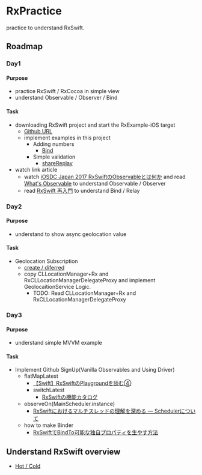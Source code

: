 # RxPractice
practice to understand RxSwift. 

## Roadmap

### Day1
#### Purpose
* practice RxSwift / RxCocoa in simple view
* understand Observable / Observer / Bind

#### Task
* downloading RxSwift project and start the RxExample-iOS target
  * [Github URL](https://github.com/ReactiveX/RxSwift/tree/master/RxExample)
  * implement examples in this project
    * Adding numbers
      * [Bind](https://qiita.com/usamik26/items/444d6dd7386b2949c06b)
    * Simple validation
      * [shareReplay](https://qiita.com/kazu0620/items/bde4a65e82a10bd33f88)
* watch link article
  * watch [iOSDC Japan 2017 RxSwiftのObservableとは何か](https://www.youtube.com/watch?v=jfIhTUSZfy4&t=974s) and read [What's Observable](https://qiita.com/gomi_ningen/items/c796c08fe672610beecf) to understand Observable / Observer
  * read [RxSwift 再入門](https://qiita.com/usamik26/items/444d6dd7386b2949c06b) to understand Bind / Relay

  
### Day2
#### Purpose
* understand to show async geolocation value

#### Task
* Geolocation Subscription
  * [create / diferred](https://qiita.com/moaible/items/de94c574b25ea4f0ef17)
  * copy CLLocationManager+Rx and RxCLLocationManagerDelegateProxy and implement GeolocaitionService Logic.
    * TODO: Read CLLocationManager+Rx and RxCLLocationManagerDelegateProxy 

### Day3
#### Purpose
* understand simple MVVM example

#### Task
* Implement Github SignUp(Vanilla Observables and Using Driver)
  * flatMapLatest
    * [【Swift】RxSwiftのPlaygroundを読む④](https://qiita.com/KentaKudo/items/7d939b6c05aa7daf9746)
    * switchLatest
      * [RxSwiftの機能カタログ](https://qiita.com/k5n/items/e80ab6bff4bbb170122d)
  * observeOn(MainScheduler.instance)
    * [RxSwiftにおけるマルチスレッドの理解を深める — Schedulerについて](https://medium.com/eureka-engineering/rxswift%E3%81%AB%E3%81%8A%E3%81%91%E3%82%8B%E3%83%9E%E3%83%AB%E3%83%81%E3%82%B9%E3%83%AC%E3%83%83%E3%83%89%E3%81%AE%E7%90%86%E8%A7%A3%E3%82%92%E6%B7%B1%E3%82%81%E3%82%8B-scheduler%E3%81%AB%E3%81%A4%E3%81%84%E3%81%A6-2471ec76e518)
  * how to make Binder
    * [RxSwiftでBindTo可能な独自プロパティを生やす方法](https://blog.a-azarashi.jp/entry/2018/01/13/222537/)

## Understand RxSwift overview
* [Hot / Cold](https://www.slideshare.net/yukitakahashi3139241/hot-cold)
